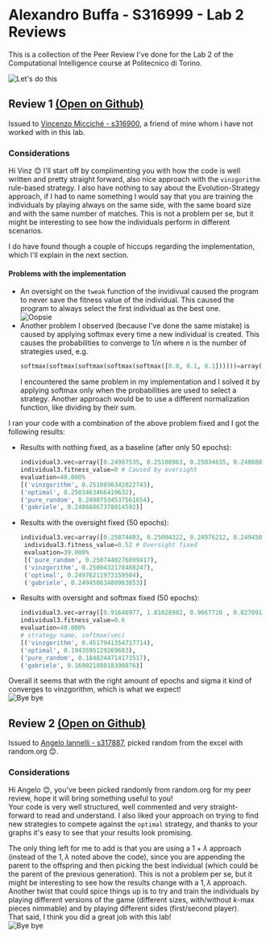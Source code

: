 # Alexandro Buffa - S316999 - Lab 2 Reviews 
This is a collection of the Peer Review I've done for the Lab 2 of the Computational Intelligence course at Politecnico di Torino.

![Let's do this](https://media4.giphy.com/media/BpGWitbFZflfSUYuZ9/giphy.gif)

## Review 1 [(Open on Github)](https://github.com/vinz321/computational_intelligence_23_24/issues/2)
Issued to [Vincenzo Micciché - s316900](https://github.com/vinz321/computational_intelligence_23_24/blob/2a266ebdb14b920f9d5b60547b9dfe9f2c4c1a64/lab2-nim.ipynb), a friend of mine whom i have not worked with in this lab.

### Considerations
Hi Vinz 😊
I'll start off by complimenting you with how the code is well written and pretty straight forward, also nice approach with the `vinzgorithm` rule-based strategy.
I also have nothing to say about the Evolution-Strategy approach, if I had to name something I would say that you are training the individuals by playing always on the same side, with the same board size and with the same number of matches. This is not a problem per se, but it might be interesting to see how the individuals perform in different scenarios.  

I do have found though a couple of hiccups regarding the implementation, which I'll explain in the next section.

#### Problems with the implementation
- An oversight on the `tweak` function of the invidivual caused the program to never save the fitness value of the individual. This caused the program to always select the first individual as the best one.  
  ![Oopsie](https://media2.giphy.com/media/cE9GVwn2mJwoSvScrI/giphy.gif)
- Another problem I observed (because I've done the same mistake) is caused by applying softmax every time a new individual is created. This causes the probabilities to converge to $1/n$ where $n$ is the number of strategies used, e.g.
  ```python
  softmax(softmax(softmax(softmax(softmax([0.8, 0.1, 0.1])))))=array([0.33553626, 0.33223187, 0.33223187])
  ```
  I encountered the same problem in my implementation and I solved it by applying softmax only when the probabilities are used to select a strategy. Another approach would be to use a different normalization function, like dividing by their sum.

I ran your code with a combination of the above problem fixed and I got the following results:
- Results with nothing fixed, as a baseline (after only 50 epochs):
    ```python
    individual3.vec=array([0.24987535, 0.25108963, 0.25034635, 0.24868867]), mean=0.25, std=0.00087 # Caused by softmax
    individual3.fitness_value=0 # Caused by oversight
    evaluation=40.000%
    [('vinzgorithm', 0.2510896342022743),
    ('optimal', 0.2503463466419632),
    ('pure_random', 0.24987534537561654),
    ('gabriele', 0.24868867378014592)]
    ```

- Results with the oversight fixed (50 epochs):
   ```python
   individual3.vec=array([0.25074403, 0.25004322, 0.24976212, 0.24945063]), mean=0.25, std=0.00048 # Caused by softmax
    individual3.fitness_value=0.52 # Oversight fixed
    evaluation=39.000%
    [('pure_random', 0.2507440276099417),
    ('vinzgorithm', 0.2500432178488247),
    ('optimal', 0.24976211973159504),
    ('gabriele', 0.24945063480963853)]
   ```

- Results with oversight and softmax fixed (50 epochs):
    ```python
    individual3.vec=array([0.91646977, 1.81028982, 0.9667728 , 0.82709137]), mean=1.130155942697836, std=0.39585 # Fixed removing softmax
    individual3.fitness_value=0.6
    evaluation=40.000%
    # strategy name, softmax(vec)
    [('vinzgorithm', 0.4517941354717714), 
    ('optimal', 0.1943595129269683),
    ('pure_random', 0.1848244714173517),
    ('gabriele', 0.16902188018390876)]
    ```

Overall it seems that with the right amount of epochs and sigma it kind of converges to vinzgorithm, which is what we expect!  
![Bye bye](https://media4.giphy.com/media/p6P5KdqRljCrVoZj79/giphy.gif)

## Review 2 [(Open on Github)](https://github.com/AngeloIannielli/polito-computational-intelligence-23/issues/2)

Issued to [Angelo Iannelli - s317887](https://github.com/AngeloIannielli/polito-computational-intelligence-23/blob/a4dbb254077fdfd85c50b0e84765439962104c95/Lab2/Lab2.ipynb), picked random from the excel with random.org 😊.


### Considerations
Hi Angelo 😊, you've been picked randomly from random.org for my peer review, hope it will bring something useful to you!  
Your code is very well structured, well commented and very straight-forward to read and understand.
I also liked your approach on trying to find new strategies to compete against the `optimal` strategy, and thanks to your graphs it's easy to see that your results look promising.  

The only thing left for me to add is that you are using a $1+\lambda$ approach (instead of the $1,\lambda$ noted above the code), since you are appending the parent to the offspring and then picking the best individual (which could be the parent of the previous generation). This is not a problem per se, but it might be interesting to see how the results change with a $1,\lambda$ approach.  
Another twist that could spice things up is to try and train the individuals by playing different versions of the game (different sizes, with/without $k$-max pieces nimmable) and by playing different sides (first/second player).  
That said, I think you did a great job with this lab!  
![Bye bye](https://media2.giphy.com/media/ziWDuOipMj0BMrI540/giphy.gif)